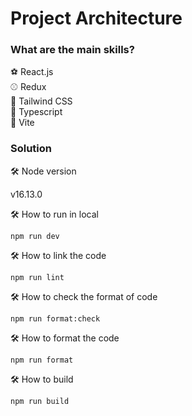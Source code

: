 # Project Architecture

### What are the main skills?

⚽ React.js <br/>
⚾ Redux <br/>
🥎 Tailwind CSS <br/>
🏀 Typescript <br/>
🏐 Vite <br/>

### Solution

🛠 Node version

v16.13.0

🛠 How to run in local

```
npm run dev
```

🛠 How to link the code

```
npm run lint
```

🛠 How to check the format of code

```
npm run format:check
```

🛠 How to format the code

```
npm run format
```

🛠 How to build

```
npm run build
```
